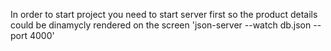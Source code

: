 In order to start project you need to start server first so the product details could be dinamycly rendered on the screen 
 'json-server --watch db.json --port 4000'